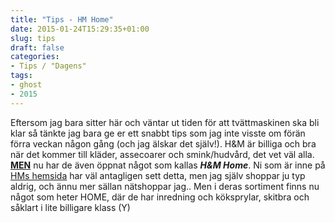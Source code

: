 ```yaml
---
title: "Tips - HM Home"
date: 2015-01-24T15:29:35+01:00
slug: tips
draft: false
categories:
- Tips / "Dagens"
tags:
- ghost
- 2015
---
```


Eftersom jag bara sitter här och väntar ut tiden för att tvättmaskinen ska bli klar så tänkte jag bara ge er ett snabbt tips som jag inte visste om förän förra veckan någon gång (och jag älskar det själv!).
H&M är billiga och bra när det kommer till kläder, assecoarer och smink/hudvård, det vet väl alla. <u>**MEN**</u> nu har de även öppnat något som kallas ***H&M Home***.
Ni som är inne på [HMs hemsida](www.hm.com) har väl antagligen sett detta, men jag själv shoppar ju typ aldrig, och ännu mer sällan nätshoppar jag.. Men i deras sortiment finns nu något som heter HOME, där de har inredning och köksprylar, skitbra och såklart i lite billigare klass (Y)


